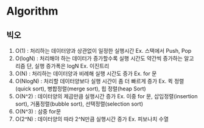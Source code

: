 # Algorithm

## 빅오

1. O(1) : 처리하는 데이터양과 상관없이 일정한 실행시간 Ex. 스택에서 Push, Pop
2. O(logN) : 처리해야 하는 데이터가 증가할수록 실행 시간도 약간씩 증가하는 알고리즘 단, 실행 증가폭은 logN Ex. 이진트리
3. O(N) : 처리하는 데이터양과 비례해 실행 시간도 증가 Ex. for 문
4. O(NlogN) : 처리할 데이터양보다 실행 시간이 좀 더 빠르게 증가 Ex. 퀵 정렬(quick sort), 병합정렬(merge sort), 힙 정렬(heap Sort)
5. O(N^2) : 데이터양의 제곱만큼 실행시간 증가 Ex. 이중 for 문, 삽입정렬(insertion sort), 거품정렬(bubble sort), 선택정렬(selection sort)
6. O(N^3) : 삼중 for문
6. O(2^N) : 데이터양의 따라 2^N만큼 실행시간 증가 Ex. 피보나치 수열

